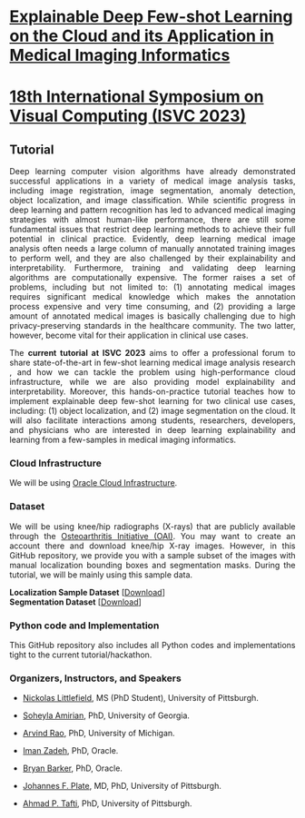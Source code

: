# <a href="https://pitthexai.github.io/isvc-xfcloud/" target="_blank">Explainable Deep Few-shot Learning on the Cloud and its Application in Medical Imaging Informatics</a>
# <a href="http://www.isvc.net/" target="_blank">18th International Symposium on Visual Computing (ISVC 2023)</a>

## Tutorial
<p align="justify">Deep learning computer vision algorithms have already demonstrated successful applications in a variety of medical image analysis tasks, including image registration, image segmentation, anomaly detection, object localization, and image classification. While scientific progress in deep learning and pattern recognition has led to advanced medical imaging strategies with almost human-like performance, there are still some fundamental issues that restrict deep learning methods to achieve their full potential in clinical practice. Evidently, deep learning medical image analysis often needs a large column of manually annotated training images to perform well, and they are also challenged by their explainability and interpretability. Furthermore, training and validating deep learning algorithms are computationally expensive. The former raises a set of problems, including but not limited to: (1) annotating medical images requires significant medical knowledge which makes the annotation process expensive and very time consuming, and (2) providing a large amount of annotated medical images is basically challenging due to high privacy-preserving standards in the healthcare community. The two latter, however, become vital for their application in clinical use cases.</p>

<p align="justify">The <strong>current tutorial at ISVC 2023</strong> aims to offer a professional forum to share state-of-the-art in few-shot learning medical image analysis research , and how we can tackle the problem using high-performance cloud infrastructure, while we are also providing model explainability and interpretability. Moreover, this hands-on-practice tutorial teaches how to implement explainable deep few-shot learning for two clinical use cases, including: (1) object localization, and (2) image segmentation on the cloud. It will also facilitate interactions among students, researchers, developers, and physicians who are interested in deep learning explainability and learning from a few-samples in medical imaging informatics.</p>

### Cloud Infrastructure

<p align="justify">We will be using <a href="https://www.oracle.com/cloud/" target="_blank">Oracle Cloud Infrastructure</a>. </p>

### Dataset
<p align="justify">We will be using knee/hip radiographs (X-rays) that are publicly available through the <a href="https://nda.nih.gov/oai" target="_blank">Osteoarthritis Initiative (OAI)</a>. You may want to create an account there and download knee/hip X-ray images. However, in this GitHub repository, we provide you with a sample subset of the images with manual localization bounding boxes and segmentation masks. During the tutorial, we will be mainly using this sample data.</p>
<strong> Localization Sample Dataset</strong> [<a href="https://drive.google.com/file/d/1OMkD6_NMlBdgTbamB09wREn3qpuA36ew/view?usp=sharing" target="_blank">Download</a>]<br/>
<strong> Segmentation Dataset</strong> [<a href="https://drive.google.com/file/d/1stpeJpWQ9yzCQJMYsRnQNvhsU29jsB5N/view?usp=sharing" target="_blank">Download</a>]<br/>

### Python code and Implementation
<p align="justify">This GitHub repository also includes all Python codes and implementations tight to the current tutorial/hackathon.</p>

### Organizers, Instructors, and Speakers  
+ <p align="justify"><a href="https://pitthexai.github.io/people.html" target="_blank">Nickolas Littlefield</a>, MS (PhD Student), University of Pittsburgh.</p>
+ <p align="justify"><a href="https://amiielab.github.io/" target="_blank">Soheyla Amirian</a>, PhD, University of Georgia.</p>
+ <p align="justify"><a href="https://medicine.umich.edu/dept/dcmb/arvind-rao-phd" target="_blank">Arvind Rao</a>, PhD, University of Michigan.</p>
+ <p align="justify"><a href="https://www.linkedin.com/in/iman-mr-zadeh?original_referer=https%3A%2F%2Fscholar.google.com%2F" target="_blank">Iman Zadeh</a>, PhD, Oracle.</p>
+ <p align="justify"><a href="https://www.linkedin.com/in/bryan-barker-41332017" target="_blank">Bryan Barker</a>, PhD, Oracle.</p>
+ <p align="justify"><a href="https://www.orthonet.pitt.edu/people/f-johannes-plate-md-phd" target="_blank">Johannes F. Plate</a>, MD, PhD, University of Pittsburgh.</p>
+ <p align="justify"><a href="https://pitthexai.github.io/people.html" target="_blank">Ahmad P. Tafti</a>, PhD, University of Pittsburgh.</p>


